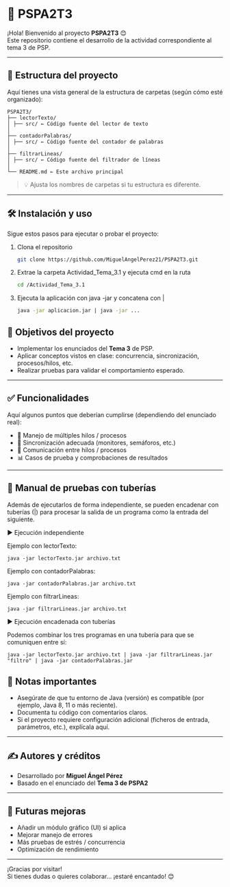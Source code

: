 # 🎯 PSPA2T3

¡Hola! Bienvenido al proyecto **PSPA2T3** 😊  
Este repositorio contiene el desarrollo de la actividad correspondiente al tema 3 de PSP.

---

## 📂 Estructura del proyecto

Aquí tienes una vista general de la estructura de carpetas (según cómo esté organizado):

```
PSPA2T3/
├── lectorTexto/
│ ├── src/ ← Código fuente del lector de texto
│
├── contadorPalabras/
│ ├── src/ ← Código fuente del contador de palabras
│
├── filtrarLineas/
│ ├── src/ ← Código fuente del filtrador de líneas
│
└── README.md ← Este archivo principal
```

> 💡 Ajusta los nombres de carpetas si tu estructura es diferente.

---

## 🛠️ Instalación y uso

Sigue estos pasos para ejecutar o probar el proyecto:

1. Clona el repositorio  
   ```bash
   git clone https://github.com/MiguelAngelPerez21/PSPA2T3.git
   ```

2. Extrae la carpeta  Actividad_Tema_3.1 y ejecuta cmd en la ruta 
   ```bash
   cd /Actividad_Tema_3.1
   ```

3. Ejecuta la aplicación con java -jar  y concatena con |
   ```bash
   java -jar aplicacion.jar | java -jar ...
   ```

## 🎯 Objetivos del proyecto

- Implementar los enunciados del **Tema 3** de PSP.  
- Aplicar conceptos vistos en clase: concurrencia, sincronización, procesos/hilos, etc.  
- Realizar pruebas para validar el comportamiento esperado.  

---

## ✅ Funcionalidades

Aquí algunos puntos que deberían cumplirse (dependiendo del enunciado real):

- 🔄 Manejo de múltiples hilos / procesos  
- 🧵 Sincronización adecuada (monitores, semáforos, etc.)  
- 📩 Comunicación entre hilos / procesos  
- 📊 Casos de prueba y comprobaciones de resultados  

---

## 🧪 Manual de pruebas con tuberías

Además de ejecutarlos de forma independiente, se pueden encadenar con tuberías (|) para procesar la salida de un programa como la entrada del siguiente.

▶️ Ejecución independiente

Ejemplo con lectorTexto:
```
java -jar lectorTexto.jar archivo.txt
```

Ejemplo con contadorPalabras:
```
java -jar contadorPalabras.jar archivo.txt
```

Ejemplo con filtrarLineas:
```
java -jar filtrarLineas.jar archivo.txt
```

▶️ Ejecución encadenada con tuberías

Podemos combinar los tres programas en una tubería para que se comuniquen entre sí:
```
java -jar lectorTexto.jar archivo.txt | java -jar filtrarLineas.jar "filtro" | java -jar contadorPalabras.jar
```

## 📌 Notas importantes

- Asegúrate de que tu entorno de Java (versión) es compatible (por ejemplo, Java 8, 11 o más reciente).  
- Documenta tu código con comentarios claros.  
- Si el proyecto requiere configuración adicional (ficheros de entrada, parámetros, etc.), explícala aquí.

---

## ✍ Autores y créditos

- Desarrollado por **Miguel Ángel Pérez**  
- Basado en el enunciado del **Tema 3 de PSPA2**

---

## 🚀 Futuras mejoras

- Añadir un módulo gráfico (UI) si aplica  
- Mejorar manejo de errores  
- Más pruebas de estrés / concurrencia  
- Optimización de rendimiento  

---

¡Gracias por visitar!  
Si tienes dudas o quieres colaborar… ¡estaré encantado! 😊  
